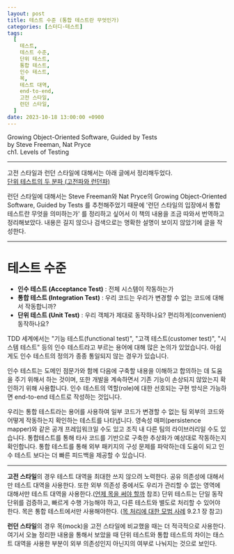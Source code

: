 ```yaml
---
layout: post
title: 테스트 수준 (통합 테스트란 무엇인가)
categories: [스터디-테스트]
tags:
  [
    테스트,
    테스트 수준,
    단위 테스트,
    통합 테스트,
    인수 테스트,
    목,
    테스트 대역,
    end-to-end,
    고전 스타일,
    런던 스타일,
  ]
date: 2023-10-18 13:00:00 +0900
---
```


Growing Object-Oriented Software, Guided by Tests  
by Steve Freeman, Nat Pryce  
ch1. Levels of Testing

---

고전 스타일과 런던 스타일에 대해서는 아래 글에서 정리해두었다.  
[단위 테스트의 두 분파 (고전파와 런던파)](/2023/10/05/%EB%8B%A8%EC%9C%84-%ED%85%8C%EC%8A%A4%ED%8A%B8%EC%9D%98-%EB%91%90-%EB%B6%84%ED%8C%8C)

런던 스타일에 대해서는 Steve Freeman와 Nat Pryce의 Growing Object-Oriented Software, Guided by Tests 를 추천해주었기 때문에 '런던 스타일의 입장에서 통합 테스트란 무엇을 의미하는가' 를 정리하고 싶어서 이 책의 내용을 조금 따와서 번역하고 정리해보았다.
내용은 길지 않으나 검색으로는 명확한 설명이 보이지 않았기에 글을 작성한다.

---

# 테스트 수준

- **인수 테스트 (Acceptance Test)** : 전체 시스템이 작동하는가
- **통합 테스트 (Integration Test)** : 우리 코드는 우리가 변경할 수 없는 코드에 대해서 작동합니까?
- **단위 테스트 (Unit Test)** : 우리 객체가 제대로 동작하나요? 편리하게(convenient) 동작하나요?

TDD 세계에서는 "기능 테스트(functional test)", "고객 테스트(customer test)", "시스템 테스트" 등의 인수 테스트라고 부르는 용어에 대해 많은 논의가 있었습니다. 아쉽게도 인수 테스트의 정의가 종종 통일되지 않는 경우가 있습니다.

인수 테스트는 도메인 점문가와 함께 다음에 구축할 내용을 이해하고 합의하는 데 도움을 주기 위해서 하는 것이며, 또한 개발을 계속하면서 기존 기능이 손상되지 않았는지 확인하기 위해 사용합니다.
인수 테스트의 역할(role)에 대한 선호되는 구현 방식은 가능하면 end-to-end 테스트로 작성하는 것입니다.

우리는 통합 테스트라는 용어를 사용하여 일부 코드가 변경할 수 없는 팀 외부의 코드와 어떻게 작동하는지 확인하는 테스트를 나타냅니다. 영속성 매퍼(persistence mapper)와 같은 공개 프레임워크일 수도 있고 조직 내 다른 팀의 라이브러리일 수도 있습니다. 통합테스트를 통해 타사 코드를 기반으로 구축한 추상화가 예상대로 작동하는지 확인합니다.
통합 테스트를 통해 외부 패키지의 구성 문제를 파악하는데 도움이 되고 인수 테스트 보다는 더 빠른 피드백을 제공할 수 있습니다.

---

**고전 스타일**의 경우 테스트 대역을 최대한 쓰지 않으려 노력한다.
공유 의존성에 대해서만 테스트 대역을 사용한다. 또한 외부 의존성 중에서도 우리가 관리할 수 없는 영역에 대해서만 테스트 대역을 사용한다.([언제 목을 써야 할까](/2023/09/14/8장-통합-테스트를-하는-이유-2) 참조)
단위 테스트는 단일 동작 단위를 검증하고, 빠르게 수행 가능해야 하고, 다른 테스트와 별도로 처리할 수 있어야 한다. 목은 통합 테스트에서만 사용해야한다. ([목 처리에 대한 모범 사례](/2023/09/21/9장-목-처리에-대한-모범-사례) 9.2.1 장 참고)

**런던 스타일**의 경우 목(mock)을 고전 스타일에 비교했을 때는 더 적극적으로 사용한다. 여기서 오늘 정리한 내용을 통해서 보았을 때 단위 테스트와 통합 테스트의 차이는 태스트 대역을 사용한 부분이 외부 의존성인지 아닌지의 여부로 나눠지는 것으로 보인다.
